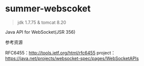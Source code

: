 summer-webscoket
================

> jdk 1.7.75 & tomcat 8.20

Java API for WebSocket(JSR 356)

参考资源

RFC6455：http://tools.ietf.org/html/rfc6455
project：https://java.net/projects/websocket-spec/pages/WebSocketAPIs